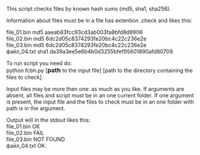 <p>This script checks files by known hash sums (md5, sha1, sha256). </p>
<p>Information about files must be in a file has extention .check and likes this:</p>
<p>
  file_01.bin md5 aaeab83fcc93cd3ab003fa8bfd8d8906<br>
  file_02.bin md5 6dc2d05c8374293fe20bc4c22c236e2e<br>
file_03.bin md5 6dc2d05c8374293fe20bc4c22c236e2e<br>
файл_04.txt sha1 da39a3ee5e6b4b0d3255bfef95601890afd80709.
</p>
<p>To run script you need do:<br>
  python fcbh.py [<strong style="font-size:16px">path</strong> to the input file] [path to the directory containing the files to check].</p>
<p>Input files may be more then one: as much as you like.
If arguments are absent, all files and script must be in an one current folder.
If one argument is present, the input file and the files to check must be in an one folder with path is in the argument.</p>
<p>Output will in the stdout likes this:<br>
  file_01.bin OK<br>
  file_02.bin FAIL<br>
  file_03.bin NOT FOUND<br>
  файл_04.txt OK.</p>
